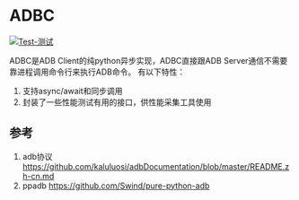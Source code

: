 # ADBC

[![Test-测试](https://github.com/kaluluosi/async-adbc/actions/workflows/test.yml/badge.svg)](https://github.com/kaluluosi/async-adbc/actions/workflows/test.yml)


ADBC是ADB Client的纯python异步实现，ADBC直接跟ADB Server通信不需要靠进程调用命令行来执行ADB命令。
有以下特性：
1. 支持async/await和同步调用
2. 封装了一些性能测试有用的接口，供性能采集工具使用

## 参考
1. adb协议 https://github.com/kaluluosi/adbDocumentation/blob/master/README.zh-cn.md
2. ppadb https://github.com/Swind/pure-python-adb